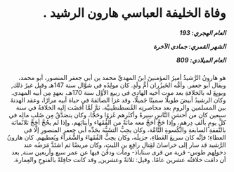<h1 dir="rtl">وفاة الخليفة العباسي هارون الرشيد .</h1>

<h5 dir="rtl">العام الهجري:  193

الشهر القمري: جمادى الآخرة

العام الميلادي: 809</h5>

<p dir="rtl">هو هارونُ الرَّشيدُ أميرُ المؤمنينَ ابنُ المهديِّ محمد بن أبي جعفر المنصور، أبو محمد، ويقال أبو جعفر. وأمُّه الخَيزُران أمُّ ولَدٍ. كان مولِدُه في شوَّال سنة 147هـ وقيل غيرُ ذلك, وبويِعَ له بالخلافةِ بعد موت أخيه الهادي في ربيع الأوَّل سنة 170هـ، بعهدٍ مِن أبيه المهدي. وكان الرشيدُ أبيضَ طويلًا سمينًا جَميلًا، وقد غزا الصائفةَ في حياة أبيه مرارًا، وعقد الهدنةَ بين المسلمين والرومِ بعد محاصرتِه القُسطنطينيَّة، ثمَّ لَمَّا أفضَت إليه الخلافةُ في سنة سبعين كان من أحسَنِ النَّاسِ سِيرةً وأكثَرِهم غَزوًا وحَجًّا، وكان يتصَدَّقُ مِن صُلبِ مالِه في كلِّ يومٍ بألفِ دِرهمٍ، وإذا حَجَّ أحَجَّ معه مائةً من الفُقَهاء وأبنائِهم، وإذا لم يحُجَّ أحَجَّ ثلاثَمائة بالنَّفقةِ السابغةِ والكُسوةِ التَّامَّة، وكان يحِبُّ التشَبُّهَ بجَدِّه أبي جعفرٍ المنصورِ إلَّا في العطاءِ؛ فإنَّه كان سريعَ العَطاءِ، جزيلَه، وكان يحِبُّ الفُقَهاءَ والشُّعَراءَ ويُعطيهم. كان هارونُ الرَّشيد قد سار إلى خراسانَ لقِتالِ رافِعِ بنِ الليثِ، وكان مريضًا ثم اشتَدَّ مَرَضُه عند دخولِهم طوس- قرية من قرى سناباذ- ومات ودفُنَ فيها عن عمر سبع وأربعين سنة, بعد أن دامَت خلافتُه عشرين عامًا، وقيل: ثلاثةً وعشرين, وقد كانت حافِلةً بالفتوحِ والعِمارة.</p></br>
